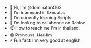 - 👋 Hi, I’m @dominator4163
- 👀 I’m interested in Executor.
- 🌱 I’m currently learning Scripts.
- 💞️ I’m looking to collaborate on Roblox.
- 📫 How to reach me I'm in thailand.
- 😄 Pronouns: He/Him
- ⚡ Fun fact: I'm very good at english.

<!---
dominator4163/dominator4163 is a ✨ special ✨ repository because its `README.md` (this file) appears on your GitHub profile.
You can click the Preview link to take a look at your changes.
--->
